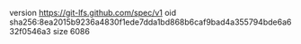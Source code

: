 version https://git-lfs.github.com/spec/v1
oid sha256:8ea2015b9236a4830f1ede7dda1bd868b6caf9bad4a355794bde6a632f0546a3
size 6086
